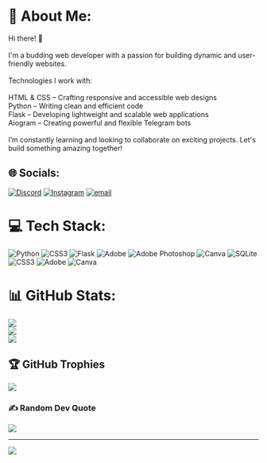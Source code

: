 # 💫 About Me:
Hi there! 👋<br><br>I'm a budding web developer with a passion for building dynamic and user-friendly websites.<br><br>Technologies I work with:<br><br>    HTML & CSS – Crafting responsive and accessible web designs<br>    Python – Writing clean and efficient code<br>    Flask – Developing lightweight and scalable web applications<br>    Aiogram – Creating powerful and flexible Telegram bots<br><br>I’m constantly learning and looking to collaborate on exciting projects. Let's build something amazing together!


## 🌐 Socials:
[![Discord](https://img.shields.io/badge/Discord-%237289DA.svg?logo=discord&logoColor=white)](https://discord.gg/arsenrinatuly) [![Instagram](https://img.shields.io/badge/Instagram-%23E4405F.svg?logo=Instagram&logoColor=white)](https://instagram.com/arsen.rinatulyy) [![email](https://img.shields.io/badge/Email-D14836?logo=gmail&logoColor=white)](mailto:@suttibaevrinat@gmail.com) 

# 💻 Tech Stack:
![Python](https://img.shields.io/badge/python-3670A0?style=for-the-badge&logo=python&logoColor=ffdd54) ![CSS3](https://img.shields.io/badge/css3-%231572B6.svg?style=for-the-badge&logo=css3&logoColor=white) ![Flask](https://img.shields.io/badge/flask-%23000.svg?style=for-the-badge&logo=flask&logoColor=white) ![Adobe](https://img.shields.io/badge/adobe-%23FF0000.svg?style=for-the-badge&logo=adobe&logoColor=white) ![Adobe Photoshop](https://img.shields.io/badge/adobe%20photoshop-%2331A8FF.svg?style=for-the-badge&logo=adobe%20photoshop&logoColor=white) ![Canva](https://img.shields.io/badge/Canva-%2300C4CC.svg?style=for-the-badge&logo=Canva&logoColor=white) ![SQLite](https://img.shields.io/badge/sqlite-%2307405e.svg?style=for-the-badge&logo=sqlite&logoColor=white) ![CSS3](https://img.shields.io/badge/css3-%231572B6.svg?style=for-the-badge&logo=css3&logoColor=white) ![Adobe](https://img.shields.io/badge/adobe-%23FF0000.svg?style=for-the-badge&logo=adobe&logoColor=white) ![Canva](https://img.shields.io/badge/Canva-%2300C4CC.svg?style=for-the-badge&logo=Canva&logoColor=white)
# 📊 GitHub Stats:
![](https://github-readme-stats.vercel.app/api?username=arsenrinatuly&theme=dark&hide_border=false&include_all_commits=false&count_private=false)<br/>
![](https://github-readme-streak-stats.herokuapp.com/?user=arsenrinatuly&theme=dark&hide_border=false)<br/>
![](https://github-readme-stats.vercel.app/api/top-langs/?username=arsenrinatuly&theme=dark&hide_border=false&include_all_commits=false&count_private=false&layout=compact)

## 🏆 GitHub Trophies
![](https://github-profile-trophy.vercel.app/?username=arsenrinatuly&theme=onedark&no-frame=false&no-bg=true&margin-w=4)

### ✍️ Random Dev Quote
![](https://quotes-github-readme.vercel.app/api?type=horizontal&theme=tokyonight)

---
[![](https://visitcount.itsvg.in/api?id=arsenrinatuly&icon=0&color=0)](https://visitcount.itsvg.in)

<!-- Proudly created with GPRM ( https://gprm.itsvg.in ) -->
